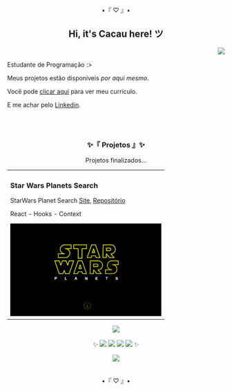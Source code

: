 <div align="center">
  <p>•『 ♡ 』•</p>
  <h2>Hi, it's Cacau here! ツ</h2>
</div>

<a href="https://github.com/itscacauinpt"></a>
<img align="right" atl="good" src="https://media.giphy.com/media/11ISwbgCxEzMyY/giphy.gif">
<br/>
 
Estudante de Programação :>

Meus projetos estão disponíveis _por aqui mesmo_.

Você pode <a href="https://gitconnected.com/itscacauinpt/resume">clicar aqui</a> para ver meu currículo.

E me achar pelo <a href="https://www.linkedin.com/in/anaclaudia-de-souza">Linkedin</a>.

<br/>
<br/>



<div align="center">
  
<h3>✨『 Projetos 』✨</h3>
<p>Projetos finalizados...</p>
<table>
  <tr>
     <td valign="top">
      <h3 align="left">Star Wars Planets Search</h3>
      <p>StarWars Planet Search <a href="https://starwars-planet-search.surge.sh/">Site</a>, <a href="https://github.com/itscacauinpt/starwars-planet-search">Repositório</a></p>
       <p>React - Hooks - Context</p>
      <a href="https://github.com/itscacauinpt/starwars-planet-search"><img width=350px src="https://github.com/itscacauinpt/itscacauinpt/blob/media/starwars-preview.png" alt="preview" /></a>
    </td>
  </tr>
</table>
  
<a align="center" href="https://www.linkedin.com/in/anaclaudia-de-souza"> <img src="https://img.shields.io/badge/-LinkedIn-%230077B5?style=for-the-badge&logo=linkedin&logoColor=black"> </a>

✨ <img src="https://img.shields.io/badge/-JavaScript-black?style=flat-square&logo=javascript"> <img src="https://img.shields.io/badge/-MySQL-black?style=flat-square&logo=mysql"> <img src="https://img.shields.io/badge/-Git-black?style=flat-square&logo=git"> <img src="https://img.shields.io/badge/-GitHub-181717?style=flat-square&logo=github"> ✨
<!--   <img align="center" src="https://img.shields.io/badge/-MongoDB-181717?style=flat-square&logo=mongodb"> -->
  
<img src="http://github-readme-streak-stats.herokuapp.com?user=itscacauinpt&theme=highcontrast&locale=pt-br" >
</div>

<br/>

<p align="center">•『 ♡ 』•</p>
